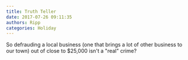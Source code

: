 ```yaml
---
title: Truth Teller
date: 2017-07-26 09:11:35
authors: Ripp
categories: Holiday
---
```


 So defrauding a local business (one that brings a lot of other business to our town) out of close to $25,000 isn't a "real" crime?